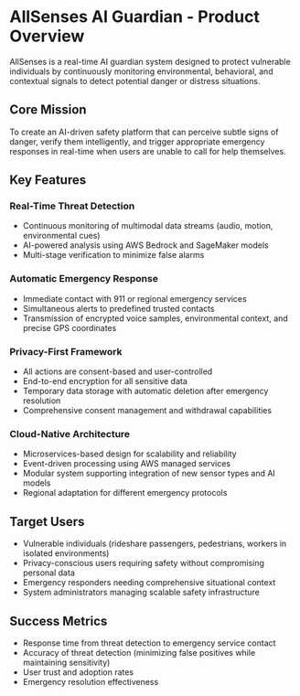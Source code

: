 # AllSenses AI Guardian - Product Overview

AllSenses is a real-time AI guardian system designed to protect vulnerable individuals by continuously monitoring environmental, behavioral, and contextual signals to detect potential danger or distress situations.

## Core Mission
To create an AI-driven safety platform that can perceive subtle signs of danger, verify them intelligently, and trigger appropriate emergency responses in real-time when users are unable to call for help themselves.

## Key Features

### Real-Time Threat Detection
- Continuous monitoring of multimodal data streams (audio, motion, environmental cues)
- AI-powered analysis using AWS Bedrock and SageMaker models
- Multi-stage verification to minimize false alarms

### Automatic Emergency Response
- Immediate contact with 911 or regional emergency services
- Simultaneous alerts to predefined trusted contacts
- Transmission of encrypted voice samples, environmental context, and precise GPS coordinates

### Privacy-First Framework
- All actions are consent-based and user-controlled
- End-to-end encryption for all sensitive data
- Temporary data storage with automatic deletion after emergency resolution
- Comprehensive consent management and withdrawal capabilities

### Cloud-Native Architecture
- Microservices-based design for scalability and reliability
- Event-driven processing using AWS managed services
- Modular system supporting integration of new sensor types and AI models
- Regional adaptation for different emergency protocols

## Target Users
- Vulnerable individuals (rideshare passengers, pedestrians, workers in isolated environments)
- Privacy-conscious users requiring safety without compromising personal data
- Emergency responders needing comprehensive situational context
- System administrators managing scalable safety infrastructure

## Success Metrics
- Response time from threat detection to emergency service contact
- Accuracy of threat detection (minimizing false positives while maintaining sensitivity)
- User trust and adoption rates
- Emergency resolution effectiveness